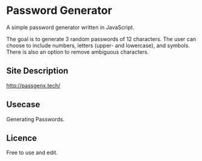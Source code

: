 # Password Generator

A simple password generator written in JavaScript.  
  
The goal is to generate 3 random passwords of 12 characters. The user can choose to include numbers, letters (upper- and lowercase), and symbols.
There is also an option to remove ambiguous characters.
  
## Site Description  
http://passgenx.tech/

## Usecase
Generating Passwords.

## Licence
Free to use and edit.


